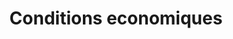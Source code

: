 ---
title: Conditions economiques
longTitle: 'Conditions économiques'
tags:
- gccommon
french:
- "[[Economic conditions]]"
---